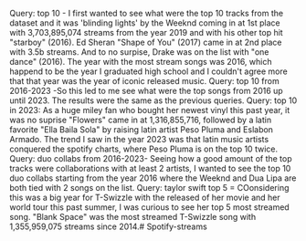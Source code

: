 Query: top 10 - I first wanted to see what were the top 10 tracks from the dataset and it was 'blinding lights' by the Weeknd coming in at 1st place with 3,703,895,074 streams from the year 2019 and with his other top hit "starboy" (2016). Ed Sheran "Shape of You" (2017) came in at 2nd place with 3.5b streams. And to no surpise, Drake was on the list with "one dance" (2016). The year with the most stream songs was 2016, which happend to be the year I graduated high school and I couldn't agree more that that year was the year of iconic released music. Query: top 10 from 2016-2023 -So this led to me see what were the top songs from 2016 up until 2023. The results were the same as the previous queries. Query: top 10 in 2023: As a huge miley fan who bought her newest vinyl this past year, it was no suprise "Flowers" came in at 1,316,855,716, followed by a latin favorite "Ella Baila Sola" by raising latin artist Peso Pluma and Eslabon Armado. The trend I saw in the year 2023 was that latin music artists conquered the spotify charts, where Peso Pluma is on the top 10 twice. Query: duo collabs from 2016-2023- Seeing how a good amount of the top tracks were collaborations with at least 2 artists, I wanted to see the top 10 duo collabs starting from the year 2016 where the Weeknd and Dua Lipa are both tied with 2 songs on the list. Query: taylor swift top 5 = COonsidering this was a big year for T-Swizzle with the released of her movie and her world tour this past summer, I was curious to see her top 5 most streamed song. "Blank Space" was the most streamed T-Swizzle song with 1,355,959,075 streams since 2014.# Spotify-streams
